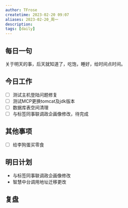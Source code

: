 ```yaml
---
author: TFrose
createtime: 2023-02-20 09:07
aliases: 2023-02-20_周一
description:
tags: [daily]
---
```


## 每日一句
关于明天的事，后天就知道了，吃饱，睡好，给时间点时间。

## 今日工作
- [ ] 测试主机登陆问题修复
- [ ] 测试MCP更换tomcat及jdk版本
- [ ] 数据库表空间清理
- [ ] 与标签同事联调政企画像修改，待完成

## 其他事项
- [ ] 给李狗蛋买零食

## 明日计划
- 与标签同事联调政企画像修改
- 智慧中台调用地址迁移更改

## 复盘

